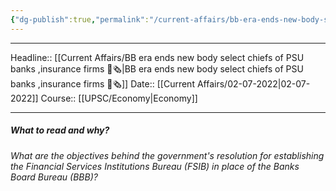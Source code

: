 ```yaml
---
{"dg-publish":true,"permalink":"/current-affairs/bb-era-ends-new-body-select-chiefs-of-psu-banks-insurance-firms/","dgHomeLink":true,"dgPassFrontmatter":false}
---
```


----
Headline:: [[Current Affairs/BB era ends new body select chiefs of PSU banks ,insurance firms 📰🗞️|BB era ends new body select chiefs of PSU banks ,insurance firms 📰🗞️]]
Date:: [[Current Affairs/02-07-2022|02-07-2022]]
Course:: [[UPSC/Economy|Economy]] 

----
##### What to read and why? 


_What are the objectives behind the government's resolution for establishing the Financial Services Institutions Bureau (FSIB) in place of the Banks Board Bureau (BBB)?_